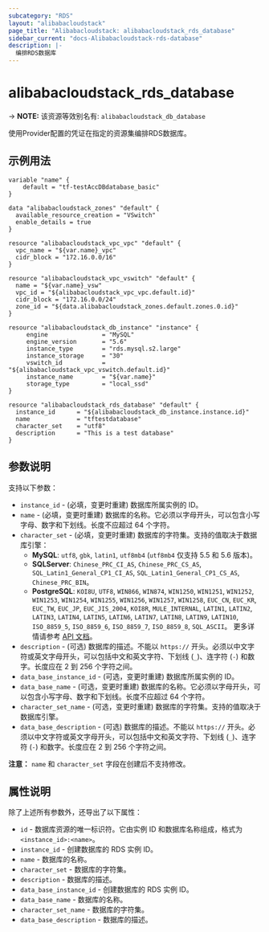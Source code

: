 ```yaml
---
subcategory: "RDS"
layout: "alibabacloudstack"
page_title: "Alibabacloudstack: alibabacloudstack_rds_database"
sidebar_current: "docs-Alibabacloudstack-rds-database"
description: |- 
  编排RDS数据库
---
```


# alibabacloudstack_rds_database
-> **NOTE:** 该资源等效别名有: `alibabacloudstack_db_database`

使用Provider配置的凭证在指定的资源集编排RDS数据库。

## 示例用法

```hcl
variable "name" {
    default = "tf-testAccDBdatabase_basic"
}

data "alibabacloudstack_zones" "default" {
  available_resource_creation = "VSwitch"
  enable_details = true
}

resource "alibabacloudstack_vpc_vpc" "default" {
  vpc_name = "${var.name}_vpc"
  cidr_block = "172.16.0.0/16"
}

resource "alibabacloudstack_vpc_vswitch" "default" {
  name = "${var.name}_vsw"
  vpc_id = "${alibabacloudstack_vpc_vpc.default.id}"
  cidr_block = "172.16.0.0/24"
  zone_id = "${data.alibabacloudstack_zones.default.zones.0.id}"
}

resource "alibabacloudstack_db_instance" "instance" {
     engine               = "MySQL"
     engine_version       = "5.6"
     instance_type        = "rds.mysql.s2.large"
     instance_storage     = "30"
     vswitch_id           = "${alibabacloudstack_vpc_vswitch.default.id}"
     instance_name        = "${var.name}"
     storage_type         = "local_ssd"
}

resource "alibabacloudstack_rds_database" "default" {
  instance_id      = "${alibabacloudstack_db_instance.instance.id}"
  name             = "tftestdatabase"
  character_set    = "utf8"
  description      = "This is a test database"
}
```

## 参数说明

支持以下参数：

* `instance_id` - (必填，变更时重建) 数据库所属实例的 ID。
* `name` - (必填，变更时重建) 数据库的名称。它必须以字母开头，可以包含小写字母、数字和下划线。长度不应超过 64 个字符。
* `character_set` - (必填，变更时重建) 数据库的字符集。支持的值取决于数据库引擎：
  - **MySQL**: `utf8`, `gbk`, `latin1`, `utf8mb4` (`utf8mb4` 仅支持 5.5 和 5.6 版本)。
  - **SQLServer**: `Chinese_PRC_CI_AS`, `Chinese_PRC_CS_AS`, `SQL_Latin1_General_CP1_CI_AS`, `SQL_Latin1_General_CP1_CS_AS`, `Chinese_PRC_BIN`。
  - **PostgreSQL**: `KOI8U`, `UTF8`, `WIN866`, `WIN874`, `WIN1250`, `WIN1251`, `WIN1252`, `WIN1253`, `WIN1254`, `WIN1255`, `WIN1256`, `WIN1257`, `WIN1258`, `EUC_CN`, `EUC_KR`, `EUC_TW`, `EUC_JP`, `EUC_JIS_2004`, `KOI8R`, `MULE_INTERNAL`, `LATIN1`, `LATIN2`, `LATIN3`, `LATIN4`, `LATIN5`, `LATIN6`, `LATIN7`, `LATIN8`, `LATIN9`, `LATIN10`, `ISO_8859_5`, `ISO_8859_6`, `ISO_8859_7`, `ISO_8859_8`, `SQL_ASCII`。
  更多详情请参考 [API 文档](https://www.alibabacloud.com/help/zh/doc-detail/26258.htm)。
* `description` - (可选) 数据库的描述。不能以 `https://` 开头。必须以中文字符或英文字母开头，可以包括中文和英文字符、下划线 (`_`)、连字符 (`-`) 和数字。长度应在 2 到 256 个字符之间。
* `data_base_instance_id` - (可选，变更时重建) 数据库所属实例的 ID。
* `data_base_name` - (可选，变更时重建) 数据库的名称。它必须以字母开头，可以包含小写字母、数字和下划线。长度不应超过 64 个字符。
* `character_set_name` - (可选，变更时重建) 数据库的字符集。支持的值取决于数据库引擎。
* `data_base_description` - (可选) 数据库的描述。不能以 `https://` 开头。必须以中文字符或英文字母开头，可以包括中文和英文字符、下划线 (`_`)、连字符 (`-`) 和数字。长度应在 2 到 256 个字符之间。

**注意：** `name` 和 `character_set` 字段在创建后不支持修改。

## 属性说明

除了上述所有参数外，还导出了以下属性：

* `id` - 数据库资源的唯一标识符。它由实例 ID 和数据库名称组成，格式为 `<instance_id>:<name>`。
* `instance_id` - 创建数据库的 RDS 实例 ID。
* `name` - 数据库的名称。
* `character_set` - 数据库的字符集。
* `description` - 数据库的描述。
* `data_base_instance_id` - 创建数据库的 RDS 实例 ID。
* `data_base_name` - 数据库的名称。
* `character_set_name` - 数据库的字符集。
* `data_base_description` - 数据库的描述。